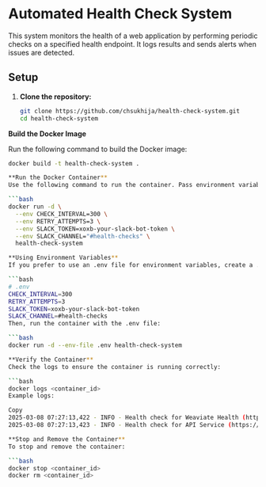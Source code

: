 # Automated Health Check System

This system monitors the health of a web application by performing periodic checks on a specified health endpoint. It logs results and sends alerts when issues are detected.

## Setup

1. **Clone the repository:**
   ```bash
   git clone https://github.com/chsukhija/health-check-system.git
   cd health-check-system
   
**Build the Docker Image**

Run the following command to build the Docker image:

```bash
docker build -t health-check-system .

**Run the Docker Container**
Use the following command to run the container. Pass environment variables for configuration:

```bash
docker run -d \
  --env CHECK_INTERVAL=300 \
  --env RETRY_ATTEMPTS=3 \
  --env SLACK_TOKEN=xoxb-your-slack-bot-token \
  --env SLACK_CHANNEL="#health-checks" \
  health-check-system

**Using Environment Variables**
If you prefer to use an .env file for environment variables, create a .env file:

```bash
# .env
CHECK_INTERVAL=300
RETRY_ATTEMPTS=3
SLACK_TOKEN=xoxb-your-slack-bot-token
SLACK_CHANNEL=#health-checks
Then, run the container with the .env file:

```bash
docker run -d --env-file .env health-check-system

**Verify the Container**
Check the logs to ensure the container is running correctly:

```bash
docker logs <container_id>
Example logs:

Copy
2025-03-08 07:27:13,422 - INFO - Health check for Weaviate Health (https://weaviate.io/health) - Status: 200, Response Time: 0.41s
2025-03-08 07:27:13,423 - INFO - Health check for API Service (https://api.example.com/status) - Status: 200, Response Time: 0.32s

**Stop and Remove the Container**
To stop and remove the container:

```bash
docker stop <container_id>
docker rm <container_id>
